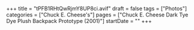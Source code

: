 +++
title = "tPFB1RHtQwRjmY8UP8ci.avif"
draft = false
tags = ["Photos"]
categories = ["Chuck E. Cheese's"]
pages = ["Chuck E. Cheese Dark Tye Dye Plush Backpack Prototype (2001)"]
startDate = ""
+++
